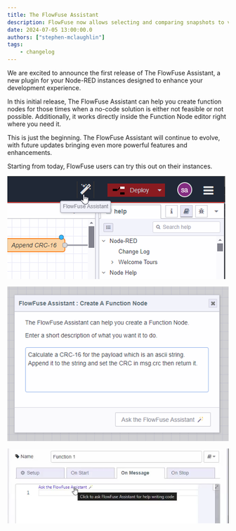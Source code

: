 ```yaml
---
title: The FlowFuse Assistant
description: FlowFuse now allows selecting and comparing snapshots to visualize differences, facilitating easier understanding of changes between snapshots.
date: 2024-07-05 13:00:00.0
authors: ["stephen-mclaughlin"]
tags:
    - changelog
---
```


We are excited to announce the first release of The FlowFuse Assistant, a new plugin for your Node-RED instances designed to enhance your development experience.

In this initial release, The FlowFuse Assistant can help you create function nodes for those times when a no-code solution is either not feasible or not possible.
Additionally, it works directly inside the Function Node editor right where you need it.

This is just the beginning. The FlowFuse Assistant will continue to evolve, with future updates bringing even more powerful features and enhancements.

Starting from today, FlowFuse users can try this out on their instances.


![Node-RED Editor toolbar button for the assistant](./images/assistant-toolbar.png)

![FlowFuse Assistant Input Dialog](./images/assistant-dialog-function-node-builder.png)

![Flowfuse Assistant Code Lens](./images/assistant-function-node-inline-code-lens.png)

